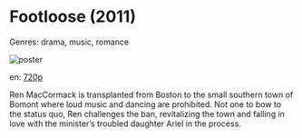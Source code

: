 # Footloose (2011)

Genres: drama, music, romance

![poster](http://image.tmdb.org/t/p/w500/kDpo6G7rYRHQ1bFhyLiJEW9ESPO.jpg)

en:
  [720p](magnet:?xt=urn:btih:46F119D65AB0B7DE5462DA69C27A0E7B6A66BCFE&tr=udp://glotorrents.pw:6969/announce&tr=udp://tracker.opentrackr.org:1337/announce&tr=udp://torrent.gresille.org:80/announce&tr=udp://tracker.openbittorrent.com:80&tr=udp://tracker.coppersurfer.tk:6969&tr=udp://tracker.leechers-paradise.org:6969&tr=udp://p4p.arenabg.ch:1337&tr=udp://tracker.internetwarriors.net:1337)
  


Ren MacCormack is transplanted from Boston to the small southern town of Bomont where loud music and dancing are prohibited. Not one to bow to the status quo, Ren challenges the ban, revitalizing the town and falling in love with the minister’s troubled daughter Ariel in the process.